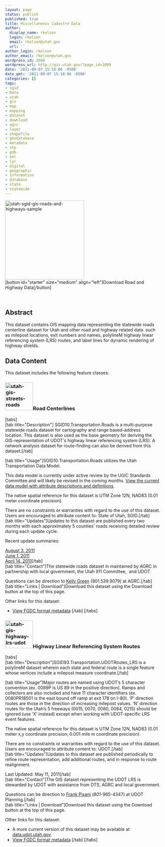 ```yaml
---
layout: page
status: publish
published: true
title: Miscellaneous Cadastre Data
author:
  display_name: rkelson
  login: rkelson
  email: rkelson@utah.gov
  url: ''
author_login: rkelson
author_email: rkelson@utah.gov
wordpress_id: 2099
wordpress_url: http://gis.utah.gov/?page_id=2099
date: '2011-09-07 15:18:06 -0500'
date_gmt: '2011-09-07 15:18:06 -0500'
categories: []
tags:
- sgid
- Data
- utah
- gis
- map
- mapping
- dataset
- download
- agrc
- layer
- shapefile
- geodatabase
- metadata
- shp
- gdb
- kml
- lyr
- digital
- geographic
- information
- database
- state
- statewide
---
```

<p><img src="http://gis.utah.gov/gallery/sgid/utah-sgid-gis-roads-and-highways-sample.png" alt="utah-sgid-gis-roads-and-highways-sample" width="256" height="256" /><br />
[button id="starter" size="medium" align="left"]Download Road and Highway Data[/button]</p>
<p>&nbsp;</p>
<h2>Abstract</h2>
<p>This dataset contains GIS mapping data representing the statewide roads centerline dataset for Utah and other road and highway related data  such as milepost locations, exit numbers and names, polylineM highway linear referencing system (LRS) routes, and label lines for dynamic rendering of highway shields.</p>
<h2>Data Content</h2>
<p>This dataset includes the following feature classes:</p>
<h3><img class="ngg-singlepic ngg-right tabBorder" img src="http://gis.utah.gov/gallery/sgid/utah-gis-streets-roads.png" alt="utah-gis-streets-roads" width="90" height="90" />Road Centerlines</h3>
<p>[tabs]<br />
[tab title="Description"] SGID10.Transportation.Roads is a multi-purpose statewide roads dataset for cartography and range based-address location. This dataset is also used as the base geometry for deriving the GIS-representation of UDOT's highway linear referencing system (LRS). A network analysis dataset for route-finding can also be derived from this dataset.[/tab]</p>
<p>[tab title="Usage"]SGID10.Transportation.Roads utilizes the Utah Transportation Data Model.</p>
<p>This data model is currently under active review by the UGIC Standards Committee and will likely be revised in the coming months. <a href="http://gis.utah.gov/transportation-data-standards-and-sharing/proposed-statewide-roads-data-model-standard">View the current data model with attribute descriptions and definitions</a>.</p>
<p>The native spatial reference for this dataset is UTM Zone 12N, NAD83 (0.01 meter coordinate precision).</p>
<p>There are no constraints or warranties with regard to the use of this dataset. Users are encouraged to attribute content to: State of Utah, SGID.[/tab]<br />
[tab title="Updates"]Updates to this dataset are published every two months with each approximately 5 counties' roads receiving detailed review during each update cycle.</p>
<p>Recent update summaries:</p>
<p><a href="http://gis.utah.gov/sgid-transportation/utah-sgid-statewide-roads-layer-updates-8-3-2011">August 3, 2011</a><br />
<a href="http://gis.utah.gov/sgid-transportation/utah-sgid-statewide-roads-layer-updates-6-1-2011">June 1, 2011</a><br />
<a href="http://gis.utah.gov/sgid-transportation/test" target="_blank">April 14, 2011</a>[/tab]<br />
[tab title="Contact"]The statewide roads dataset in maintained by AGRC in partnership with local government, the Utah 911 Committee,  and UDOT.</p>
<p>Questions can be direction to <a href="mailto:kkgreen@utah.gov">Kelly Green</a> (801.539.9079) at AGRC.[/tab]<br />
[tab title="Links | Download"]Download this dataset using the Download button at the top of this page.</p>
<p>Other links for this dataset:</p>
<ul>
<li><a href="ftp://ftp.agrc.utah.gov/SGID93_Vector/NAD83/MetadataHTML/SGID93_TRANSPORTATION_Roads.html">View FGDC format metadata</a> [/tab] [/tabs]</li>
</ul>
<h3><img class="ngg-singlepic ngg-right tabBorder" img src="http://gis.utah.gov/gallery/sgid/utah-gis-highway-lrs-udot.png" alt="utah-gis-highway-lrs-udot" width="90" height="90" />Highway Linear Referencing System Routes</h3>
<p>[tabs]<br />
[tab title="Description"]SGID93.Transportation.UDOTRoutes_LRS is a polylineM dataset wherein each state and federal route is a single feature whose vertices include a milepost measure coordinate.[/tab]</p>
<p>[tab title="Usage"]Major routes are named using UDOT’s 5 character convention (ex. 0089P is US 89 in the positive direction). Ramps and collectors are also included and have 11 character identifiers (ex. 0080PR18501 is the east bound off ramp at exit 178 on I-80). ‘P’ direction routes are those in the direction of increasing milepost values. ‘N’ direction routes for the Utah’s 5 freeways (0015, 0070, 0080, 0084, 0215) should be ignored (use ‘X’ instead) except when working with UDOT-specific LRS event features.</p>
<p>The native spatial reference for this dataset is UTM Zone 12N, NAD83 (0.01 meter x,y coordinate precision; 0.001 mile m coordinate precision).</p>
<p>There are no constraints or warranties with regard to the use of this dataset. Users are encouraged to attribute content to: UDOT.[/tab]<br />
[tab title="Updates"]Updates to this dataset are published periodically to refine route representation, add additional routes, and in response to route realignment.</p>
<p>Last Updated: May 11, 2011[/tab]<br />
[tab title="Contact"]The GIS dataset representing the UDOT LRS is stewarded by UDOT with assistance from DTS, AGRC and local government.</p>
<p>Questions can be direction to <a href="mailto:fpisani@utah.gov">Frank Pisani</a> (<em>801</em>-965-4347) at UDOT Planning.[/tab]<br />
[tab title="Links | Download"]Download this dataset using the Download button at the top of this page.</p>
<p>Other links for this dataset:</p>
<ul>
<li>A more current version of this dataset may be available at <a href="http://data.udot.utah.gov">data.udot.utah.gov</a>.</li>
<li><a href="ftp://ftp.agrc.utah.gov/SGID93_Vector/NAD83/MetadataHTML/SGID93_TRANSPORTATION_Roads.html">View FGDC format metadata</a> [/tab] [/tabs]</li>
</ul>
